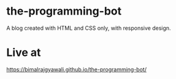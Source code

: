 # the-programming-bot

A blog created with HTML and CSS only, with responsive design.

# Live at 
https://bimalrajgyawali.github.io/the-programming-bot/
